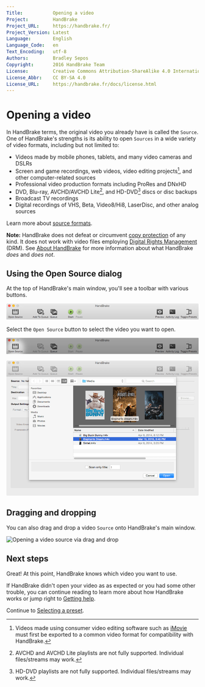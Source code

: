 ```yaml
---
Title:           Opening a video
Project:         HandBrake
Project_URL:     https://handbrake.fr/
Project_Version: Latest
Language:        English
Language_Code:   en
Text_Encoding:   utf-8
Authors:         Bradley Sepos
Copyright:       2016 HandBrake Team
License:         Creative Commons Attribution-ShareAlike 4.0 International
License_Abbr:    CC BY-SA 4.0
License_URL:     https://handbrake.fr/docs/license.html
---
```


Opening a video
===============

In HandBrake terms, the original video you already have is called the `Source`. One of HandBrake's strengths is its ability to open `Sources` in a wide variety of video formats, including but not limited to:

- Videos made by mobile phones, tablets, and many video cameras and DSLRs
- Screen and game recordings, web videos, video editing projects[^consumer-editor-export], and other computer-related sources
- Professional video production formats including ProRes and DNxHD
- DVD, Blu-ray, AVCHD/AVCHD Lite[^avchd-partial-support], and HD-DVD[^hddvd-partial-support] discs or disc backups
- Broadcast TV recordings
- Digital recordings of VHS, Beta, Video8/Hi8, LaserDisc, and other analog sources

Learn more about [source formats](../technical/source-formats.html).

**Note:** HandBrake does not defeat or circumvent [copy protection](https://en.wikipedia.org/wiki/Copy_protection) of any kind. It does not work with video files employing [Digital Rights Management](https://en.wikipedia.org/wiki/Digital_rights_management) (DRM). See [About HandBrake](../introduction/about.html) for more information about what HandBrake *does* and *does not*.

## Using the Open Source dialog

At the top of HandBrake's main window, you'll see a toolbar with various buttons.

![Main window toolbar](../images/toolbar.png)

Select the `Open Source` button to select the video you want to open.

![Open Source button](../images/open-source-button.png)

![Open Source dialog](../images/open-source-dialog.png)

## Dragging and dropping

You can also drag and drop a video `Source` onto HandBrake's main window.

![Opening a video source via drag and drop](../images/drag-and-drop-source.png)

## Next steps

Great! At this point, HandBrake knows which video you want to use.

If HandBrake didn't open your video as as expected or you had some other trouble, you can continue reading to learn more about how HandBrake works or jump right to [Getting help](../help/index.html).

Continue to [Selecting a preset](select-preset.html).

[^consumer-editor-export]: Videos made using consumer video editing software such as [iMovie](https://www.apple.com/mac/imovie/) must first be exported to a common video format for compatibility with HandBrake.

[^avchd-partial-support]: AVCHD and AVCHD Lite playlists are not fully supported. Individual files/streams may work.

[^hddvd-partial-support]: HD-DVD playlists are not fully supported. Individual files/streams may work.
